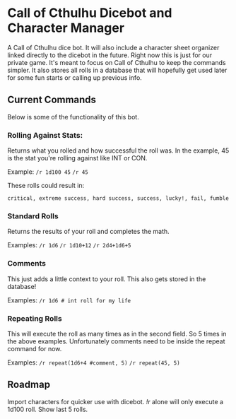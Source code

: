 # Call of Cthulhu Dicebot and Character Manager
A Call of Cthulhu dice bot.  It will also include a character sheet organizer linked directly to the dicebot in the future. Right now this is just for our private game.  It's meant to focus on Call of Cthulhu to keep the commands simpler. It also stores all rolls in a database that will hopefully get used later for some fun starts or calling up previous info.

## Current Commands
Below is some of the functionality of this bot.

### Rolling Against Stats:
Returns what you rolled and how successful the roll was. In the example, 45 is the stat you're rolling against like INT or CON.

Example:
`/r 1d100 45`
`/r 45`

These rolls could result in:

`critical, extreme success, hard success, success, lucky!, fail, fumble`


### Standard Rolls
Returns the results of your roll and completes the math.

Examples:
`/r 1d6`
`/r 1d10+12`
`/r 2d4+1d6+5`

### Comments
This just adds a little context to your roll.  This also gets stored in the database!

Examples:
`/r 1d6 # int roll for my life`

### Repeating Rolls
This will execute the roll as many times as in the second field. So 5 times in the above examples.  Unfortunately comments need to be inside the repeat command for now.

Examples:
`/r repeat(1d6+4 #comment, 5)`
`/r repeat(45, 5)`

## Roadmap

Import characters for quicker use with dicebot. 
*!r* alone will only execute a 1d100 roll.
Show last 5 rolls.
